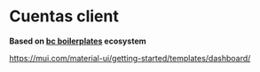 # Cuentas client

**Based on [bc boilerplates](https://bcboilerplates.com/) ecosystem**

https://mui.com/material-ui/getting-started/templates/dashboard/